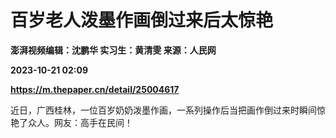 # 百岁老人泼墨作画倒过来后太惊艳
**澎湃视频编辑：沈鹏华 实习生：黄清雯 来源：人民网**

**2023-10-21 02:09**

**https://m.thepaper.cn/detail/25004617**

近日，广西桂林，一位百岁奶奶泼墨作画，一系列操作后当把画作倒过来时瞬间惊艳了众人。网友：高手在民间！